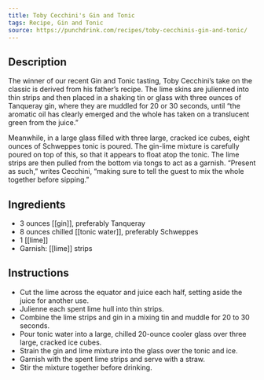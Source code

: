 ```yaml
---
title: Toby Cecchini's Gin and Tonic
tags: Recipe, Gin and Tonic
source: https://punchdrink.com/recipes/toby-cecchinis-gin-and-tonic/
---
```

## Description

The winner of our recent Gin and Tonic tasting, Toby Cecchini’s take on the classic is derived from his father’s recipe. The lime skins are julienned into thin strips and then placed in a shaking tin or glass with three ounces of Tanqueray gin, where they are muddled for 20 or 30 seconds, until “the aromatic oil has clearly emerged and the whole has taken on a translucent green from the juice.”

Meanwhile, in a large glass filled with three large, cracked ice cubes, eight ounces of Schweppes tonic is poured. The gin-lime mixture is carefully poured on top of this, so that it appears to float atop the tonic. The lime strips are then pulled from the bottom via tongs to act as a garnish. “Present as such,” writes Cecchini, “making sure to tell the guest to mix the whole together before sipping.”
## Ingredients
- 3 ounces [[gin]], preferably Tanqueray
- 8 ounces chilled [[tonic water]], preferably Schweppes
- 1 [[lime]] 
- Garnish: [[lime]] strips
## Instructions
- Cut the lime across the equator and juice each half, setting aside the juice for another use.
- Julienne each spent lime hull into thin strips.
- Combine the lime strips and gin in a mixing tin and muddle for 20 to 30 seconds.
- Pour tonic water into a large, chilled 20-ounce cooler glass over three large, cracked ice cubes.
- Strain the gin and lime mixture into the glass over the tonic and ice.
- Garnish with the spent lime strips and serve with a straw.
- Stir the mixture together before drinking.


